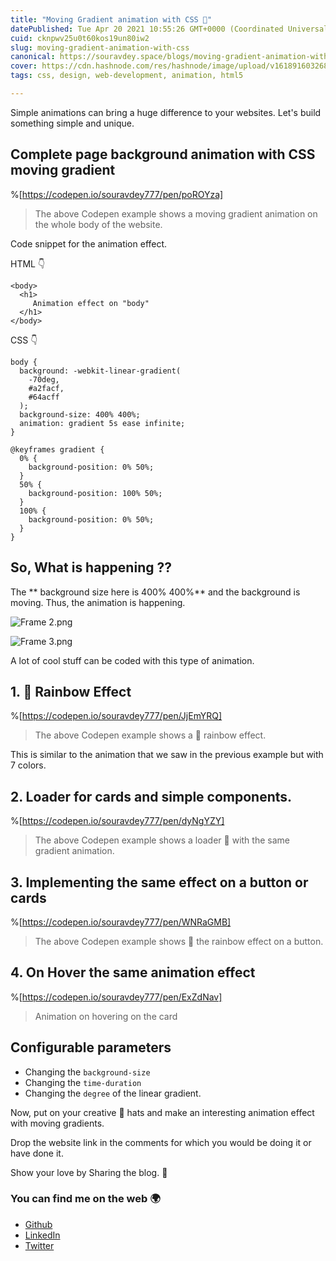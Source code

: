 ```yaml
---
title: "Moving Gradient animation with CSS 🎨"
datePublished: Tue Apr 20 2021 10:55:26 GMT+0000 (Coordinated Universal Time)
cuid: cknpwv25u0t60kos19un80iw2
slug: moving-gradient-animation-with-css
canonical: https://souravdey.space/blogs/moving-gradient-animation-with-css
cover: https://cdn.hashnode.com/res/hashnode/image/upload/v1618916032680/207Gh-MAd.jpeg
tags: css, design, web-development, animation, html5

---
```


Simple animations can bring a huge difference to your websites.
Let's build something simple and unique.


## Complete page background animation with CSS moving gradient

%[https://codepen.io/souravdey777/pen/poROYza]
> The above Codepen example shows a moving gradient animation on the whole body of the website.

Code snippet for the animation effect.

HTML 👇
```
<body>
  <h1>
     Animation effect on "body"
  </h1>
</body>
``` 

CSS 👇
```
body {
  background: -webkit-linear-gradient(
    -70deg,
    #a2facf,
    #64acff
  );
  background-size: 400% 400%;
  animation: gradient 5s ease infinite;
}

@keyframes gradient {
  0% {
    background-position: 0% 50%;
  }
  50% {
    background-position: 100% 50%;
  }
  100% {
    background-position: 0% 50%;
  }
}
```
## So, What is happening ??

The ** background size here is 400% 400%** and the background is moving. Thus, the animation is happening.

![Frame 2.png](https://cdn.hashnode.com/res/hashnode/image/upload/v1618910655541/iHGAtnmJX.png)

![Frame 3.png](https://cdn.hashnode.com/res/hashnode/image/upload/v1618910678556/58MXeNJ4m.png)

A lot of cool stuff can be coded with this type of animation.

## 1. 🌈 Rainbow Effect


%[https://codepen.io/souravdey777/pen/JjEmYRQ]
> The above Codepen example shows a 🌈 rainbow effect.

This is similar to the animation that we saw in the previous example but with 7 colors.

## 2. Loader for cards and simple components.

%[https://codepen.io/souravdey777/pen/dyNgYZY]
> The above Codepen example shows a loader 🐌 with the same gradient animation.

## 3. Implementing the same effect on a button or cards

%[https://codepen.io/souravdey777/pen/WNRaGMB]
> The above Codepen example shows 🌈 the rainbow effect on a button.

## 4. On Hover the same animation effect

%[https://codepen.io/souravdey777/pen/ExZdNav]
> Animation on hovering on the card

## Configurable parameters

- Changing the `background-size`
- Changing the `time-duration`
- Changing the `degree` of the linear gradient.

Now, put on your creative 🤠 hats and make an interesting animation effect with moving gradients.

Drop the website link in the comments for which you would be doing it or have done it.

Show your love by Sharing the blog. 🤗

### You can find me on the web 🌍

- [Github](https://github.com/Souravdey777)
- [LinkedIn](https://www.linkedin.com/in/souravdey777)
- [Twitter](https://twitter.com/Souravdey777)

